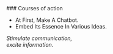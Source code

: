 <span>
### Courses of action

- At First, Make A Chatbot.
- Embed Its Essence In Various Ideas.

*Stimulate communication,*    
*excite information.*
</span>
